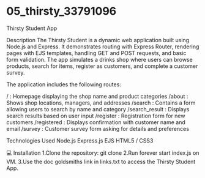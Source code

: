 # 05_thirsty_33791096
Thirsty Student App

Description
The Thirsty Student is a dynamic web application built using Node.js and Express.
It demonstrates routing with Express Router, rendering pages with EJS templates, handling GET and POST requests, and basic form validation.
The app simulates a drinks shop where users can browse products, search for items, register as customers, and complete a customer survey.

The application includes the following routes:

/ : Homepage displaying the shop name and product categories
/about : Shows shop locations, managers, and addresses
/search : Contains a form allowing users to search by name and category
/search_result : Displays search results based on user input
/register : Registration form for new customers
/registered : Displays confirmation with customer name and email
/survey : Customer survey form asking for details and preferences

Technologies Used
Node.js
Express.js
EJS 
HTML5 / CSS3

💻 Installation
1.Clone the repository: git clone <your repository link> 
2.Run forever start index.js on VM. 
3.Use the doc goldsmiths link in links.txt to access the Thirsty Student App.
